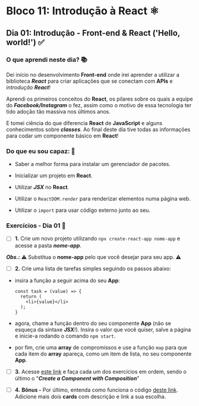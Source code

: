 # Bloco 11: Introdução à React :atom_symbol:

## Dia 01: Introdução - Front-end & React ('Hello, world!') :white_check_mark:

### O que aprendi neste dia? :books:

Dei início no desenvolvimento **Front-end** onde irei aprender a utilizar a biblioteca **_React_** para criar aplicações que se conectam com **APIs** e _introdução **React**_!

Aprendi os primeiros conceitos do **React**, os pilares sobre os quais a equipe do **_Facebook/Instagram_** o fez, assim como o motivo de essa tecnologia ter tido adoção tão massiva nos últimos anos.

E tomei ciência do que diferencia **React** de **JavaScript** e alguns conhecimentos sobre **_classes_**. Ao final deste dia tive todas as informações para codar um componente básico em **React**!

### Do que eu sou capaz: :rocket:

- Saber a melhor forma para instalar um gerenciador de pacotes.

- Inicializar um projeto em **React**.

- Utilizar **_JSX_** no **React**.

- Utilizar o `ReactDOM.render` para renderizar elementos numa página web.

- Utilizar o `import` para usar código externo junto ao seu.

### Exercícios - Dia 01 :memo:

- [ ] **1.** Crie um novo projeto utilizando `npx create-react-app nome-app` e acesse a pasta **_nome-app_**.

**_Obs.:_** ⚠️ Substitua o **nome-app** pelo que você desejar para seu app. ⚠️


- [ ] **2.** Crie uma lista de tarefas simples seguindo os passos abaixo:

- insira a função a seguir acima do seu **App**:

      const task = (value) => {
        return (
          <li>{value}</li>
        );
      }

- agora, chame a função dentro do seu componente **App** (não se esqueça da sintaxe **JSX**!). Insira o valor que você quiser, salve a página e inicie-a rodando o comando `npm start`.

- por fim, crie uma **array** de compromissos e use a função `map` para que cada item do **array** apareça, como um item de lista, no seu componente **App**.

- [ ] **3.** Acesse [este link](https://www.freecodecamp.org/learn/front-end-libraries/react/) e faça cada um dos exercícios em ordem, sendo o último o "**_Create a Component with Composition_**"

- [ ] **4.** **Bônus -** Por último, entenda como funciona o código [deste link](https://codepen.io/nathansebhastian/pen/qgOJKe). Adicione mais dois **cards** com descrição e link a sua escolha.
